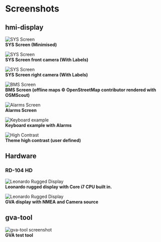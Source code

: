 # Screenshots
## hmi-display

![SYS Screen](screen/ScreenshotSaFrontMin.png)<br>
**SYS Screen (Minimised)**

![SYS Screen](screen/ScreenshotSaFront.png)<br>
**SYS Screen front camera (With Labels)**

![SYS Screen](screen/ScreenshotSaFront.png)<br>
**SYS Screen right camera (With Labels)**

![BMS Screen](Screenshot-OSMScout-Map.png)<br>
**BMS Screen (offline maps © OpenStreetMap contributor rendered with OSMScout)**

![Alarms Screen](screen/ScreenshotAlarms.png)<br>
**Alarms Screen**

![Keyboard example](screen/ScreenshotAlarmsKeyboard.png)<br>
**Keyboard example with Alarms**

![High Contrast](screen/ScreenshotThemeModern.png)<br>
**Theme high contrast (user defined)**

## Hardware
### RD-104 HD

![Leonardo Rugged Display](Display_RD104_01.jpg)<br>
**Leonardo rugged display with Core i7 CPU built in.**

![Leonardo Rugged Display](Display_RD104_02.jpg)<br>
**GVA display with NMEA and Camera source**

## gva-tool
![gva-tool screenshot](Screenshot-Gva-tool1.png)<br>
**GVA test tool**
